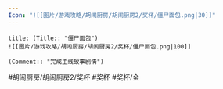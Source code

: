 ```yaml
---
Icon: "![[图片/游戏攻略/胡闹厨房/胡闹厨房2/奖杯/僵尸面包.png|30]]"
---
```

```ad-common-gold-trophy
title: (Title:: "僵尸面包")
![[图片/游戏攻略/胡闹厨房/胡闹厨房2/奖杯/僵尸面包.png|100]]

(Comment:: "完成主线故事剧情")
```

#胡闹厨房/胡闹厨房2/奖杯 #奖杯 #奖杯/金
